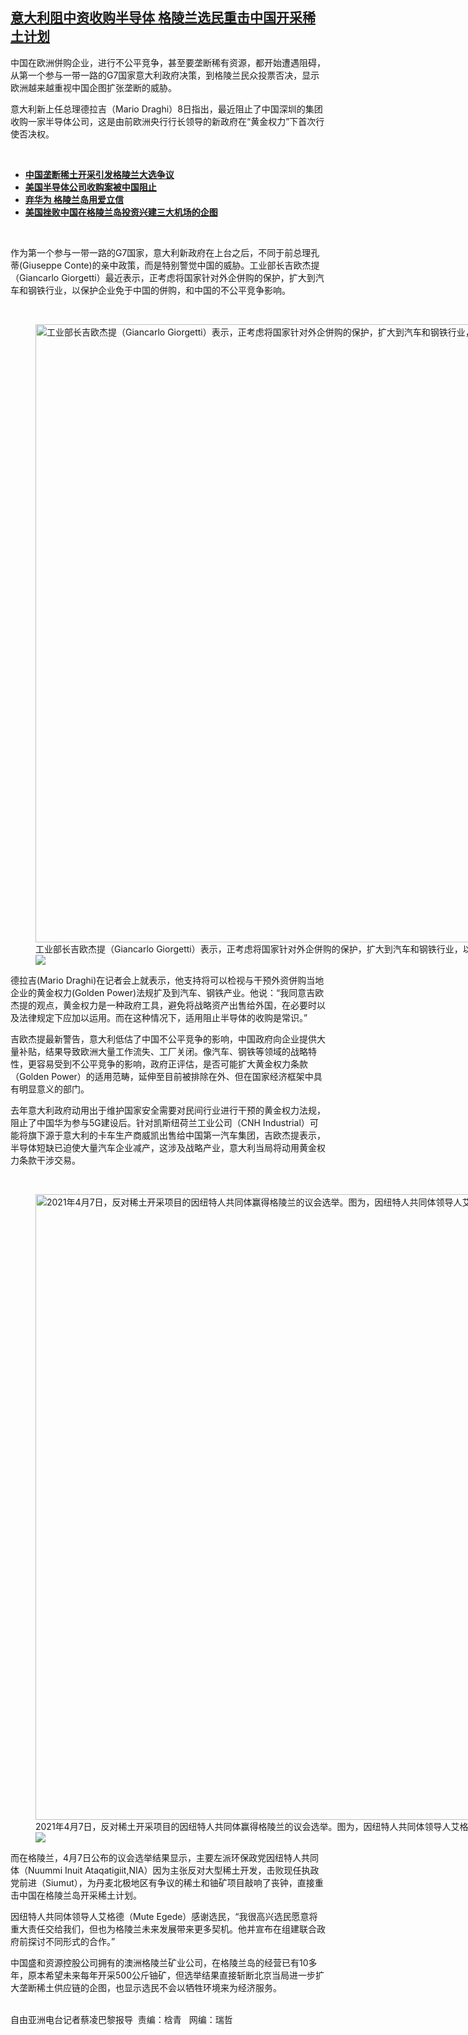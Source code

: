 <!--1617991120000-->
[意大利阻中资收购半导体   格陵兰选民重击中国开采稀土计划](https://www.rfa.org/mandarin/yataibaodao/junshiwaijiao/cl-04092021132521.html)
------

<p>中国在欧洲併购企业，进行不公平竞争，甚至要垄断稀有资源，都开始遭遇阻碍，从第一个参与一带一路的G7国家意大利政府决策，到格陵兰民众投票否决，显示欧洲越来越重视中国企图扩张垄断的威胁。</p><p>意大利新上任总理德拉吉（Mario Draghi）8日指出，最近阻止了中国深圳的集团收购一家半导体公司，这是由前欧洲央行行长领导的新政府在“黄金权力”下首次行使否决权。</p><p><br/></p><ul><li><strong><a href="https://www.rfa.org/mandarin/yataibaodao/junshiwaijiao/cl-04052021123902.html">中国垄断稀土开采引发格陵兰大选争议</a></strong></li><li><strong><a href="https://www.rfa.org/mandarin/Xinwen/8-04012021143607.html">美国半导体公司收购案被中国阻止</a></strong><strong><a href="https://www.rfa.org/mandarin/Xinwen/1-08252020092847.html"></a></strong></li><li><strong><a href="https://www.rfa.org/mandarin/Xinwen/4-12192019121518.html">弃华为 格陵兰岛用爱立信</a><a href="https://www.rfa.org/mandarin/Xinwen/3-08172019112459.html"></a></strong></li><li><a href="https://www.rfa.org/mandarin/Xinwen/5-02142019134155.html"><strong>美国挫败中国在格陵兰岛投资兴建三大机场的企图</strong></a></li></ul><p><br/></p><p>作为第一个参与一带一路的G7国家，意大利新政府在上台之后，不同于前总理孔蒂(Giuseppe Conte)的亲中政策，而是特别警觉中国的威胁。工业部长吉欧杰提（Giancarlo Giorgetti）最近表示，正考虑将国家针对外企併购的保护，扩大到汽车和钢铁行业，以保护企业免于中国的併购，和中国的不公平竞争影响。</p><p><br/></p><p><figure class="image-richtext image-inline captioned" style="width:1500px;"><img alt="工业部长吉欧杰提（Giancarlo Giorgetti）表示，正考虑将国家针对外企併购的保护，扩大到汽车和钢铁行业，以保护企业免于中国的併购，和中国的不公平竞争影响。（法新社图片）" height="989" src="https://www.rfa.org/mandarin/yataibaodao/junshiwaijiao/cl-04092021132521.html/000_1gs15k.jpg/@@images/0357127e-7053-4c10-bc1a-4dae5a8e3025.jpeg" title="000_1GS15K.jpg" width="1500"/><figcaption class="image-caption">工业部长吉欧杰提（Giancarlo Giorgetti）表示，正考虑将国家针对外企併购的保护，扩大到汽车和钢铁行业，以保护企业免于中国的併购，和中国的不公平竞争影响。（法新社图片）</figcaption><small></small><div id="zoomattribute"><a data-caption="工业部长吉欧杰提（Giancarlo Giorgetti）表示，正考虑将国家针对外企併购的保护，扩大到汽车和钢铁行业，以保护企业免于中国的併购，和中国的不公平竞争影响。（法新社图片）" data-fancybox="" href="https://www.rfa.org/mandarin/yataibaodao/junshiwaijiao/cl-04092021132521.html/000_1gs15k.jpg" id="single_image" title="工业部长吉欧杰提（Giancarlo Giorgetti）表示，正考虑将国家针对外企併购的保护，扩大到汽车和钢铁行业，以保护企业免于中国的併购，和中国的不公平竞争影响。（法新社图片）"><img src="/++plone++rfa-resources/img/icon-zoom.png"/></a></div></figure></p><p>德拉吉(Mario Draghi)在记者会上就表示，他支持将可以检视与干预外资併购当地企业的黄金权力(Golden Power)法规扩及到汽车、钢铁产业。他说：“我同意吉欧杰提的观点，黄金权力是一种政府工具，避免将战略资产出售给外国，在必要时以及法律规定下应加以运用。而在这种情况下，适用阻止半导体的收购是常识。”</p><p>吉欧杰提最新警告，意大利低估了中国不公平竞争的影响，中国政府向企业提供大量补贴，结果导致欧洲大量工作流失、工厂关闭。像汽车、钢铁等领域的战略特性，更容易受到不公平竞争的影响，政府正评估，是否可能扩大黄金权力条款（Golden Power）的适用范畴，延伸至目前被排除在外、但在国家经济框架中具有明显意义的部门。</p><p>去年意大利政府动用出于维护国家安全需要对民间行业进行干预的黄金权力法规，阻止了中国华为参与5G建设后。针对凯斯纽荷兰工业公司（CNH Industrial）可能将旗下源于意大利的卡车生产商威凯出售给中国第一汽车集团，吉欧杰提表示，半导体短缺已迫使大量汽车企业减产，这涉及战略产业，意大利当局将动用黄金权力条款干涉交易。</p><p><br/></p><p><figure class="image-richtext image-inline captioned" style="width:1500px;"><img alt="2021年4月7日，反对稀土开采项目的因纽特人共同体赢得格陵兰的议会选举。图为，因纽特人共同体领导人艾格德（Mute Egede）。（路透社图片）" height="1001" src="https://www.rfa.org/mandarin/yataibaodao/junshiwaijiao/cl-04092021132521.html/2021-04-06t054813z_749306438_rc25qm974qu4_rtrmadp_3_greenland-election.jpg/@@images/71e46657-e5f1-458b-91c0-9adb6bc3b499.jpeg" title="2021-04-06T054813Z_749306438_RC25QM974QU4_RTRMADP_3_GREENLAND-ELECTION.jpg" width="1500"/><figcaption class="image-caption">2021年4月7日，反对稀土开采项目的因纽特人共同体赢得格陵兰的议会选举。图为，因纽特人共同体领导人艾格德（Mute Egede）。（路透社图片）</figcaption><small></small><div id="zoomattribute"><a data-caption="2021年4月7日，反对稀土开采项目的因纽特人共同体赢得格陵兰的议会选举。图为，因纽特人共同体领导人艾格德（Mute Egede）。（路透社图片）" data-fancybox="" href="https://www.rfa.org/mandarin/yataibaodao/junshiwaijiao/cl-04092021132521.html/2021-04-06t054813z_749306438_rc25qm974qu4_rtrmadp_3_greenland-election.jpg" id="single_image" title="2021年4月7日，反对稀土开采项目的因纽特人共同体赢得格陵兰的议会选举。图为，因纽特人共同体领导人艾格德（Mute Egede）。（路透社图片）"><img src="/++plone++rfa-resources/img/icon-zoom.png"/></a></div></figure></p><p>而在格陵兰，4月7日公布的议会选举结果显示，主要左派环保政党因纽特人共同体（Nuummi Inuit Ataqatigiit,NIA）因为主张反对大型稀土开发，击败现任执政党前进（Siumut），为丹麦北极地区有争议的稀土和铀矿项目敲响了丧钟，直接重击中国在格陵兰岛开采稀土计划。</p><p>因纽特人共同体领导人艾格德（Mute Egede）感谢选民，“我很高兴选民愿意将重大责任交给我们，但也为格陵兰未来发展带来更多契机。他并宣布在组建联合政府前探讨不同形式的合作。”</p><p>中国盛和资源控股公司拥有的澳洲格陵兰矿业公司，在格陵兰岛的经营已有10多年，原本希望未来每年开采500公斤铀矿，但选举结果直接斩断北京当局进一步扩大垄断稀土供应链的企图，也显示选民不会以牺牲环境来为经济服务。</p><p><br/>自由亚洲电台记者蔡凌巴黎报导  责编：梒青   网编：瑞哲</p>

